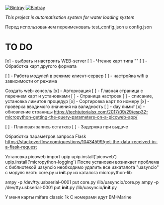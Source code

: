 [![Bintray](https://img.shields.io/badge/micropython-v1.12-green)]() [![Bintray](https://img.shields.io/badge/code%20style-black-black)]()

*This project is automatisation system*
*for water loading system*

Перед использованием переименовать test_config.json в config.json

<h1>TO DO</h1>

[x] - выбрать и настроить WEB-server
[ ] - Чтение карт типа ""
[ ] - Обработка карт другого формата

[ ] - Работа модулей в режиме клиент-сервер
    [ ] - настройка wifi в зависимости от режима

Создать web-консоль
[x] - Авторизация
[ ] - Главная страница с перечнем карт и установками
[ ] - Страница настроек
[ ] - списание, установка лимитов процедур
[x] - Сортировка карт по номеру
[x] - проверка вводимого значения на валидность
[ ] - day лимит
[x] - обновление страницы https://techtutorialsx.com/2017/09/29/esp32-micropython-getting-the-query-parameters-on-a-picoweb-app/


[ ] - Плановая запись остатков
[ ] - Задержка при выдаче

Обработка параметров запроса Flask
https://stackoverflow.com/questions/10434599/get-the-data-received-in-a-flask-request

Установка picoweb
import upip
upip.install('picoweb')
upip.install('micropython-logging')
После установки возникает проблема с библиотекой uasyncio
необходимо удалить все изкаталога "uasyncio" с модуля
взять core.py и __init__.py из каталога micropython-lib

ampy -p /dev/tty.usbserial-0001 put core.py /lib/uasyncio/core.py
ampy -p /dev/tty.usbserial-0001 put __init__.py /lib/uasyncio/__init__.py

У меня карты mifare classic 1k
С номерами идут EM-Marine
